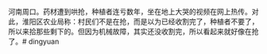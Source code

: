 河南周口。药材遭到哄抢，种植者连亏数年，坐在地上大哭的视频在网上热传。对此，淮阳区农业局称：村民们不是在抢，而是以为已经收割完了，种植者不要了，所以来拾那些剩下的。但因为机械故障，其实还没收割完，所以看起来就好像在抢了。# dingyuan
